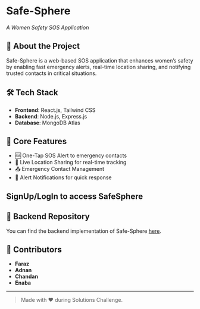 # Safe-Sphere  
*A Women Safety SOS Application*

## 🚀 About the Project  
Safe-Sphere is a web-based SOS application that enhances women’s safety by enabling fast emergency alerts, real-time location sharing, and notifying trusted contacts in critical situations.

## 🛠️ Tech Stack  
- **Frontend**: React.js, Tailwind CSS  
- **Backend**: Node.js, Express.js  
- **Database**: MongoDB Atlas

## 📌 Core Features  
- 🆘 One-Tap SOS Alert to emergency contacts  
- 📍 Live Location Sharing for real-time tracking  
- 📤 Emergency Contact Management  
- 🔔 Alert Notifications for quick response

## SignUp/LogIn to access SafeSphere

## 🔗 Backend Repository  
You can find the backend implementation of Safe-Sphere [here](https://github.com/code-with-faraz/backend).

## 👥 Contributors  
- **Faraz**
- **Adnan**
- **Chandan**
- **Enaba**

---

> Made with ❤️ during Solutions Challenge.
